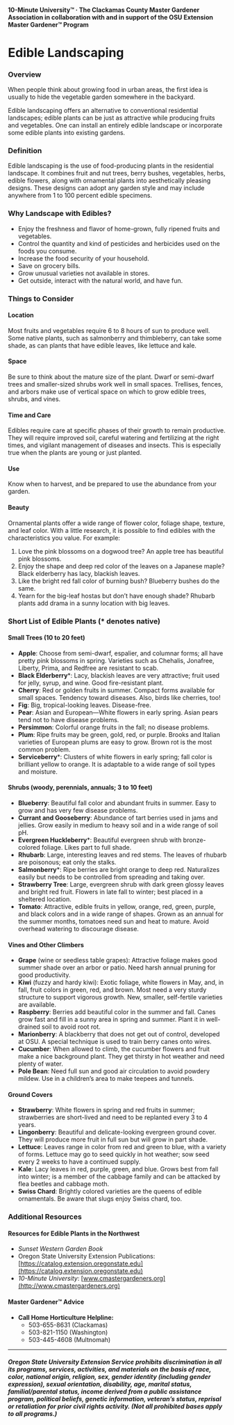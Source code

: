 #### 10-Minute University™ · The Clackamas County Master Gardener Association in collaboration with and in support of the OSU Extension Master Gardener™ Program

# Edible Landscaping

### Overview

When people think about growing food in urban areas, the first idea is usually to hide the vegetable garden somewhere in the backyard.

Edible landscaping offers an alternative to conventional residential landscapes; edible plants can be just as attractive while producing fruits and vegetables. One can install an entirely edible landscape or incorporate some edible plants into existing gardens.

### Definition

Edible landscaping is the use of food-producing plants in the residential landscape. It combines fruit and nut trees, berry bushes, vegetables, herbs, edible flowers, along with ornamental plants into aesthetically pleasing designs. These designs can adopt any garden style and may include anywhere from 1 to 100 percent edible specimens.

### Why Landscape with Edibles?

- Enjoy the freshness and flavor of home-grown, fully ripened fruits and vegetables.
- Control the quantity and kind of pesticides and herbicides used on the foods you consume.
- Increase the food security of your household.
- Save on grocery bills.
- Grow unusual varieties not available in stores.
- Get outside, interact with the natural world, and have fun.

### Things to Consider

#### Location

Most fruits and vegetables require 6 to 8 hours of sun to produce well. Some native plants, such as salmonberry and thimbleberry, can take some shade, as can plants that have edible leaves, like lettuce and kale.

#### Space

Be sure to think about the mature size of the plant. Dwarf or semi-dwarf trees and smaller-sized shrubs work well in small spaces. Trellises, fences, and arbors make use of vertical space on which to grow edible trees, shrubs, and vines.

#### Time and Care

Edibles require care at specific phases of their growth to remain productive. They will require improved soil, careful watering and fertilizing at the right times, and vigilant management of diseases and insects. This is especially true when the plants are young or just planted.

#### Use

Know when to harvest, and be prepared to use the abundance from your garden.

#### Beauty

Ornamental plants offer a wide range of flower color, foliage shape, texture, and leaf color. With a little research, it is possible to find edibles with the characteristics you value. For example:

1. Love the pink blossoms on a dogwood tree? An apple tree has beautiful pink blossoms.
2. Enjoy the shape and deep red color of the leaves on a Japanese maple? Black elderberry has lacy, blackish leaves.
3. Like the bright red fall color of burning bush? Blueberry bushes do the same.
4. Yearn for the big-leaf hostas but don’t have enough shade? Rhubarb plants add drama in a sunny location with big leaves.

### Short List of Edible Plants (* denotes native)

#### Small Trees (10 to 20 feet)

- **Apple**: Choose from semi-dwarf, espalier, and columnar forms; all have pretty pink blossoms in spring. Varieties such as Chehalis, Jonafree, Liberty, Prima, and Redfree are resistant to scab.
- **Black Elderberry***: Lacy, blackish leaves are very attractive; fruit used for jelly, syrup, and wine. Good fire-resistant plant.
- **Cherry**: Red or golden fruits in summer. Compact forms available for small spaces. Tendency toward diseases. Also, birds like cherries, too!
- **Fig**: Big, tropical-looking leaves. Disease-free.
- **Pear**: Asian and European—White flowers in early spring. Asian pears tend not to have disease problems.
- **Persimmon**: Colorful orange fruits in the fall; no disease problems.
- **Plum**: Ripe fruits may be green, gold, red, or purple. Brooks and Italian varieties of European plums are easy to grow. Brown rot is the most common problem.
- **Serviceberry***: Clusters of white flowers in early spring; fall color is brilliant yellow to orange. It is adaptable to a wide range of soil types and moisture.

#### Shrubs (woody, perennials, annuals; 3 to 10 feet)

- **Blueberry**: Beautiful fall color and abundant fruits in summer. Easy to grow and has very few disease problems.
- **Currant and Gooseberry**: Abundance of tart berries used in jams and jellies. Grow easily in medium to heavy soil and in a wide range of soil pH.
- **Evergreen Huckleberry***: Beautiful evergreen shrub with bronze-colored foliage. Likes part to full shade.
- **Rhubarb**: Large, interesting leaves and red stems. The leaves of rhubarb are poisonous; eat only the stalks.
- **Salmonberry***: Ripe berries are bright orange to deep red. Naturalizes easily but needs to be controlled from spreading and taking over.
- **Strawberry Tree**: Large, evergreen shrub with dark green glossy leaves and bright red fruit. Flowers in late fall to winter; best placed in a sheltered location.
- **Tomato**: Attractive, edible fruits in yellow, orange, red, green, purple, and black colors and in a wide range of shapes. Grown as an annual for the summer months, tomatoes need sun and heat to mature. Avoid overhead watering to discourage disease.

#### Vines and Other Climbers

- **Grape** (wine or seedless table grapes): Attractive foliage makes good summer shade over an arbor or patio. Need harsh annual pruning for good productivity.
- **Kiwi** (fuzzy and hardy kiwi): Exotic foliage, white flowers in May, and, in fall, fruit colors in green, red, and brown. Most need a very sturdy structure to support vigorous growth. New, smaller, self-fertile varieties are available.
- **Raspberry**: Berries add beautiful color in the summer and fall. Canes grow fast and fill in a sunny area in spring and summer. Plant it in well-drained soil to avoid root rot.
- **Marionberry**: A blackberry that does not get out of control, developed at OSU. A special technique is used to train berry canes onto wires.
- **Cucumber**: When allowed to climb, the cucumber flowers and fruit make a nice background plant. They get thirsty in hot weather and need plenty of water.
- **Pole Bean**: Need full sun and good air circulation to avoid powdery mildew. Use in a children’s area to make teepees and tunnels.

#### Ground Covers

- **Strawberry**: White flowers in spring and red fruits in summer; strawberries are short-lived and need to be replanted every 3 to 4 years.
- **Lingonberry**: Beautiful and delicate-looking evergreen ground cover. They will produce more fruit in full sun but will grow in part shade.
- **Lettuce**: Leaves range in color from red and green to blue, with a variety of forms. Lettuce may go to seed quickly in hot weather; sow seed every 2 weeks to have a continued supply.
- **Kale**: Lacy leaves in red, purple, green, and blue. Grows best from fall into winter; is a member of the cabbage family and can be attacked by flea beetles and cabbage moth.
- **Swiss Chard**: Brightly colored varieties are the queens of edible ornamentals. Be aware that slugs enjoy Swiss chard, too.

### Additional Resources

#### Resources for Edible Plants in the Northwest

- *Sunset Western Garden Book*
- Oregon State University Extension Publications: [https://catalog.extension.oregonstate.edu](https://catalog.extension.oregonstate.edu)
- *10-Minute University*: [www.cmastergardeners.org](http://www.cmastergardeners.org)

#### Master Gardener™ Advice

- **Call Home Horticulture Helpline:**
  - 503-655-8631 (Clackamas)
  - 503-821-1150 (Washington)
  - 503-445-4608 (Multnomah)

---

##### Oregon State University Extension Service prohibits discrimination in all its programs, services, activities, and materials on the basis of race, color, national origin, religion, sex, gender identity (including gender expression), sexual orientation, disability, age, marital status, familial/parental status, income derived from a public assistance program, political beliefs, genetic information, veteran’s status, reprisal or retaliation for prior civil rights activity. (Not all prohibited bases apply to all programs.)